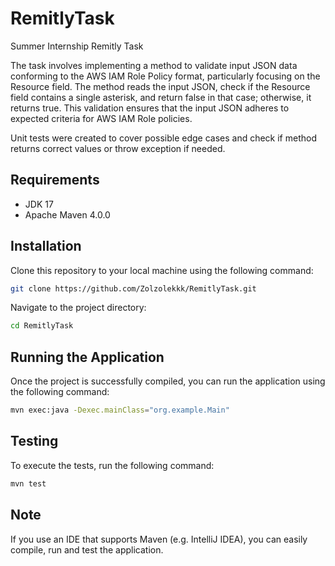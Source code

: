 # RemitlyTask

Summer Internship Remitly Task

The task involves implementing a method to validate input JSON data conforming to the AWS IAM Role Policy format, particularly focusing on the Resource field. The method reads the input JSON, check if the Resource field contains a single asterisk, and return false in that case; otherwise, it returns true. This validation ensures that the input JSON adheres to expected criteria for AWS IAM Role policies.

Unit tests were created to cover possible edge cases and check if method returns correct values or throw exception if needed.

## Requirements
- JDK 17
- Apache Maven 4.0.0

## Installation

Clone this repository to your local machine using the following command:

```bash
git clone https://github.com/Zolzolekkk/RemitlyTask.git
```

Navigate to the project directory:

```bash
cd RemitlyTask
```

## Running the Application

Once the project is successfully compiled, you can run the application using the following command:

```bash
mvn exec:java -Dexec.mainClass="org.example.Main"
```

## Testing

To execute the tests, run the following command:

```bash
mvn test
```

## Note

If you use an IDE that supports Maven (e.g. IntelliJ IDEA), you can easily compile, run and test the application.
